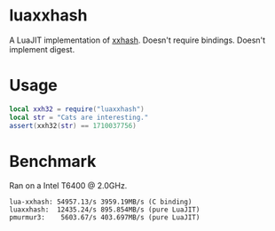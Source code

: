 luaxxhash
========
A LuaJIT implementation of [xxhash](https://code.google.com/p/xxhash/). Doesn't require bindings. Doesn't implement digest.

Usage
=====
```lua
local xxh32 = require("luaxxhash")
local str = "Cats are interesting."
assert(xxh32(str) == 1710037756)
```

Benchmark
=========
Ran on a Intel T6400 @ 2.0GHz.
```
lua-xxhash: 54957.13/s 3959.19MB/s (C binding)
luaxxhash:  12435.24/s 895.854MB/s (pure LuaJIT)
pmurmur3:    5603.67/s 403.697MB/s (pure LuaJIT)
```